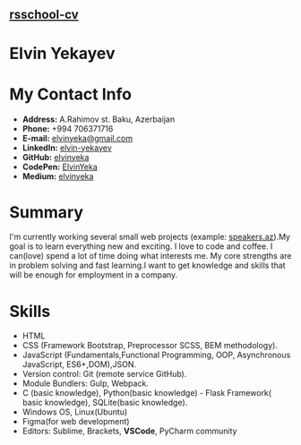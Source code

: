 ## [rsschool-cv](rsccool-cv)

# Elvin Yekayev

# My Contact Info

* **Address:** A.Rahimov st. Baku, Azerbaijan
* **Phone:** +994 706371716
* **E-mail:** [elvinyeka@gmail.com](elvinyeka@gmail.com)
* **LinkedIn:** [elvin-yekayev](https://www.linkedin.com/in/elvin-yekayev/)
* **GitHub:** [elvinyeka](https://github.com/elvinyeka)
* **CodePen:** [ElvinYeka](https://codepen.io/ElvinYeka)
* **Medium:** [elvinyeka](https://elvinyeka.medium.com/)


# Summary

I'm currently working several small web projects (example: [speakers.az](http://speakers.az/)).My goal is to learn everything new and exciting. I love to code and coffee. I can(love) spend a lot of time doing what interests me. My core strengths  are in problem solving and fast learning.I want to get knowledge and skills that will be enough for employment in a company. 

# Skills

* HTML
* CSS (Framework Bootstrap, Preprocessor SCSS, BEM methodology).
* JavaScript (Fundamentals,Functional Programming, OOP, Asynchronous JavaScript, ES6+,DOM),JSON.
* Version control: Git (remote service GitHub).
* Module Bundlers: Gulp, Webpack.
* C (basic knowledge), Python(basic knowledge) - Flask Framework( basic knowledge), SQLite(basic knowledge).
* Windows OS, Linux(Ubuntu)
* Figma(for web development)
* Editors: Sublime, Brackets, **VSCode**, PyCharm community